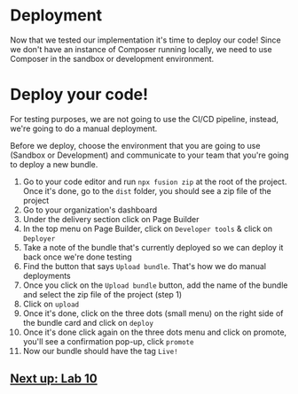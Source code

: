 # Deployment

Now that we tested our implementation it's time to deploy our code! Since we don't have an instance of Composer running locally, we need to use Composer in the sandbox or development environment.

# Deploy your code!

For testing purposes, we are not going to use the CI/CD pipeline, instead, we're going to do a manual deployment.

Before we deploy, choose the environment that you are going to use (Sandbox or Development) and communicate to your team that you're going to deploy a new bundle.

1. Go to your code editor and run `npx fusion zip` at the root of the project. Once it's done, go to the `dist` folder, you should see a zip file of the project
2. Go to your organization's dashboard
3. Under the delivery section click on Page Builder
4. In the top menu on Page Builder, click on `Developer tools` & click on `Deployer`
5. Take a note of the bundle that's currently deployed so we can deploy it back once we're done testing
6. Find the button that says `Upload bundle`. That's how we do manual deployments
7. Once you click on the `Upload bundle` button, add the name of the bundle and select the zip file of the project (step 1)
8. Click on `upload`
9. Once it's done, click on the three dots (small menu) on the right side of the bundle card and click on `deploy`
10. Once it's done click again on the three dots menu and click on promote, you'll see a confirmation pop-up, click `promote`
11. Now our bundle should have the tag `Live!`


 


## [Next up: Lab 10](https://github.com/wapopartners/Fusion-Training-User-Stories/tree/lab-00)
